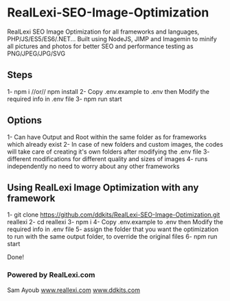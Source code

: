 # RealLexi-SEO-Image-Optimization

RealLexi SEO Image Optimization for all frameworks and languages, PHP/JS/ES5/ES6/.NET... Built using NodeJS, JIMP and Imagemin to minify all pictures and photos for better SEO and performance testing as PNG/JPEG/JPG/SVG

## Steps

1- npm i //or// npm install
2- Copy .env.example to .env then Modify the required info in .env file
3- npm run start

## Options

1- Can have Output and Root within the same folder as for frameworks which already exist
2- In case of new folders and custom images, the codes will take care of creating it's own folders after modifying the .env file
3- different modifications for different quality and sizes of images
4- runs independently no need to worry about any other frameworks

## Using RealLexi Image Optimization with any framework

1- git clone https://github.com/ddkits/RealLexi-SEO-Image-Optimization.git reallexi
2- cd reallexi
3- npm i
4- Copy .env.example to .env then Modify the required info in .env file
5- assign the folder that you want the optimization to run with the same output folder, to override the original files
6- npm run start

Done!

### Powered by RealLexi.com

Sam Ayoub
www.reallexi.com
www.ddkits.com

